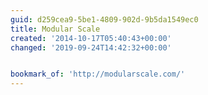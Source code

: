 ```yaml
---
guid: d259cea9-5be1-4809-902d-9b5da1549ec0
title: Modular Scale
created: '2014-10-17T05:40:43+00:00'
changed: '2019-09-24T14:42:32+00:00'


bookmark_of: 'http://modularscale.com/'
---
```




